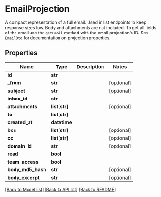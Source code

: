 # EmailProjection

A compact representation of a full email. Used in list endpoints to keep response sizes low. Body and attachments are not included. To get all fields of the email use the `getEmail` method with the email projection's ID. See `EmailDto` for documentation on projection properties.
## Properties
Name | Type | Description | Notes
------------ | ------------- | ------------- | -------------
**id** | **str** |  | 
**_from** | **str** |  | [optional] 
**subject** | **str** |  | [optional] 
**inbox_id** | **str** |  | 
**attachments** | **list[str]** |  | [optional] 
**to** | **list[str]** |  | 
**created_at** | **datetime** |  | 
**bcc** | **list[str]** |  | [optional] 
**cc** | **list[str]** |  | [optional] 
**domain_id** | **str** |  | [optional] 
**read** | **bool** |  | 
**team_access** | **bool** |  | 
**body_md5_hash** | **str** |  | [optional] 
**body_excerpt** | **str** |  | [optional] 

[[Back to Model list]](../README#documentation-for-models) [[Back to API list]](../README#documentation-for-api-endpoints) [[Back to README]](../README)


